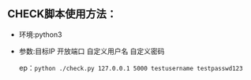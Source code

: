 ## CHECK脚本使用方法：  
+ 环境:python3  

+ 参数:目标IP 开放端口  自定义用户名 自定义密码

  ep：`python ./check.py 127.0.0.1 5000 testusername testpasswd123`

